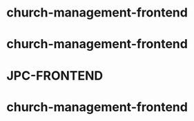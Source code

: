 # church-management-frontend
# church-management-frontend
# JPC-FRONTEND
# church-management-frontend
